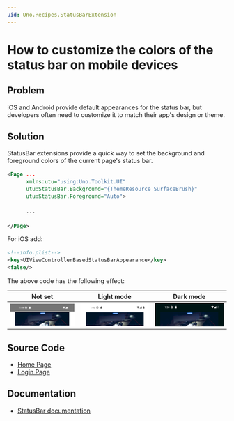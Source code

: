 ```yaml
---
uid: Uno.Recipes.StatusBarExtension
---
```


# How to customize the colors of the status bar on mobile devices

## Problem

iOS and Android provide default appearances for the status bar, but developers often need to customize it to match their app's design or theme.

## Solution

StatusBar extensions provide a quick way to set the background and foreground colors of the current page's status bar.

```xml
<Page ...
      xmlns:utu="using:Uno.Toolkit.UI"
      utu:StatusBar.Background="{ThemeResource SurfaceBrush}"
      utu:StatusBar.Foreground="Auto">

      ...

</Page>
```

For iOS add:

```xml
<!--info.plist-->
<key>UIViewControllerBasedStatusBarAppearance</key>
<false/>
```

The above code has the following effect:

Not set|Light mode|Dark mode
-|-|-
![StatusBar not set](../assets/StatusBar_NotSet.png)|![StatusBar light mode](../assets/StatusBar_light.png)|![StatusBar dark mode](../assets/StatusBar_dark.png)

## Source Code

- [Home Page](https://github.com/unoplatform/uno.chefs/blob/139edc9eab65b322e219efb7572583551c40ad32/Chefs/Views/HomePage.xaml#L12-L13)
- [Login Page](https://github.com/unoplatform/uno.chefs/blob/139edc9eab65b322e219efb7572583551c40ad32/Chefs/Views/LoginPage.xaml#L12-L13)

## Documentation

- [StatusBar documentation](xref:Toolkit.Helpers.StatusBarExtensions)
